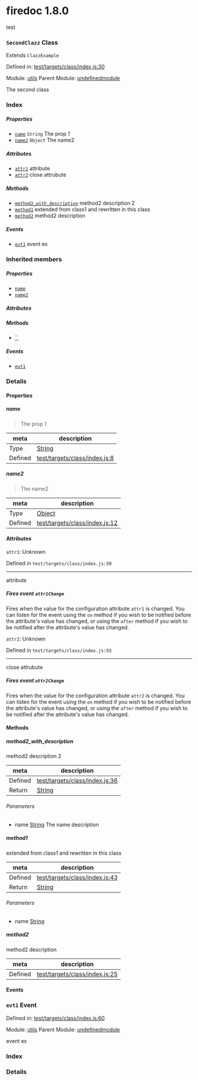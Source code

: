 
# firedoc 1.8.0

test

### `SecondClazz` Class

Extends `ClazzExample`

Defined in: [test/targets/class/index.js:30](../files/test/targets/class/index.js.js)

Module: [utils](../modules/utils.md)
Parent Module: [undefinedmodule](../modules/undefinedmodule.md)




The second class

### Index

##### Properties

  - [`name`](#property-name) `String` The prop 1
  - [`name2`](#property-name2) `Object` The name2


##### Attributes

  - [`attr1`](#attribute-attr1) attribute
  - [`attr2`](#attribute-attr2) close attrubute


##### Methods

  - [`method2_with_description`](#method-method2_with_description) method2 description 2
  - [`method1`](#method-method1) extended from class1 and rewritten in this class
  - [`method2`](#method-method2) method2 description



##### Events

  - [`evt1`](#event-evt1) event ex



### Inherited members

##### Properties

- [`name`](#property-name)
- [`name2`](#property-name2)

##### Attributes


##### Methods

- [``](#method-method2)

##### Events

- [`evt1`](#event-evt1)



### Details


#### Properties


##### name

> The prop 1

| meta | description |
|------|-------------|
| Type | <a href="https://developer.mozilla.org/en/JavaScript/Reference/Global_Objects/String" class="crosslink external" target="_blank">String</a> |
| Defined | [test/targets/class/index.js:8](../files/test_targets_class_index.js.md#l8) |



##### name2

> The name2

| meta | description |
|------|-------------|
| Type | <a href="https://developer.mozilla.org/en/JavaScript/Reference/Global_Objects/Object" class="crosslink external" target="_blank">Object</a> |
| Defined | [test/targets/class/index.js:12](../files/test_targets_class_index.js.md#l12) |





#### Attributes


`attr1`: Unknown

Defined in `test/targets/class/index.js:50`



---------------------

attribute


##### Fires event `attr1Change`

Fires when the value for the configuration attribute `attr1` is
changed. You can listen for the event using the `on` method if you
wish to be notified before the attribute's value has changed, or
using the `after` method if you wish to be notified after the
attribute's value has changed.



`attr2`: Unknown

Defined in `test/targets/class/index.js:55`



---------------------

close attrubute


##### Fires event `attr2Change`

Fires when the value for the configuration attribute `attr2` is
changed. You can listen for the event using the `on` method if you
wish to be notified before the attribute's value has changed, or
using the `after` method if you wish to be notified after the
attribute's value has changed.





<!-- Method Block -->
#### Methods


##### method2_with_description

method2 description 2

| meta | description |
|------|-------------|
| Defined | [test/targets/class/index.js:36](../files/test_targets_class_index.js.md#l36) |
| Return 		 | <a href="https://developer.mozilla.org/en/JavaScript/Reference/Global_Objects/String" class="crosslink external" target="_blank">String</a> 

###### Parameters
- name <a href="https://developer.mozilla.org/en/JavaScript/Reference/Global_Objects/String" class="crosslink external" target="_blank">String</a> The name description


##### method1

extended from class1 and rewritten in this class

| meta | description |
|------|-------------|
| Defined | [test/targets/class/index.js:43](../files/test_targets_class_index.js.md#l43) |
| Return 		 | <a href="https://developer.mozilla.org/en/JavaScript/Reference/Global_Objects/String" class="crosslink external" target="_blank">String</a> | <a href="https://developer.mozilla.org/en/JavaScript/Reference/Global_Objects/Boolean" class="crosslink external" target="_blank">Boolean</a> 

###### Parameters
- name <a href="https://developer.mozilla.org/en/JavaScript/Reference/Global_Objects/String" class="crosslink external" target="_blank">String</a> 


##### method2

method2 description

| meta | description |
|------|-------------|
| Defined | [test/targets/class/index.js:25](../files/test_targets_class_index.js.md#l25) |





#### Events

### `evt1` Event


Defined in: [test/targets/class/index.js:60](../files/test_targets_class_index.js.md#l60)

Module: [utils](../modules/utils.md)
Parent Module: [undefinedmodule](../modules/undefinedmodule.md)




event ex

### Index







### Details





